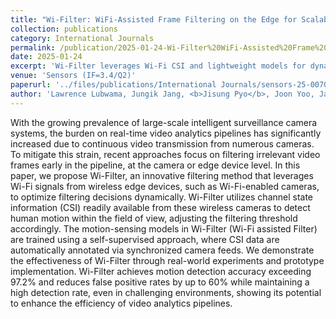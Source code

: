 ```yaml
---
title: "Wi-Filter: WiFi-Assisted Frame Filtering on the Edge for Scalable and Resource-Efficient Video Analytics"
collection: publications
category: International Journals
permalink: /publication/2025-01-24-Wi-Filter%20WiFi-Assisted%20Frame%20Filtering%20on%20the%20Edge%20for%20Scalable%20and%20Resource-Efficient%20Video%20Analytics
date: 2025-01-24
excerpt: 'Wi-Filter leverages Wi-Fi CSI and lightweight models for dynamic frame filtering at the edge, enabling resource-efficient and scalable video analytics.'
venue: 'Sensors (IF=3.4/Q2)'
paperurl: '../files/publications/International Journals/sensors-25-00701.pdf'
author: 'Lawrence Lubwama, Jungik Jang, <b>Jisung Pyo</b>, Joon Yoo, Jaehyuk Choi'
---
```


With the growing prevalence of large-scale intelligent surveillance camera systems, the burden on real-time video analytics pipelines has significantly increased due to continuous video transmission from numerous cameras. To mitigate this strain, recent approaches focus on filtering irrelevant video frames early in the pipeline, at the camera or edge device level. In this paper, we propose Wi-Filter, an innovative filtering method that leverages Wi-Fi signals from wireless edge devices, such as Wi-Fi-enabled cameras, to optimize filtering decisions dynamically. Wi-Filter utilizes channel state information (CSI) readily available from these wireless cameras to detect human motion within the field of view, adjusting the filtering threshold accordingly. The motion-sensing models in Wi-Filter (Wi-Fi assisted Filter) are trained using a self-supervised approach, where CSI data are automatically annotated via synchronized camera feeds. We demonstrate the effectiveness of Wi-Filter through real-world experiments and prototype implementation. Wi-Filter achieves motion detection accuracy exceeding 97.2% and reduces false positive rates by up to 60% while maintaining a high detection rate, even in challenging environments, showing its potential to enhance the efficiency of video analytics pipelines.